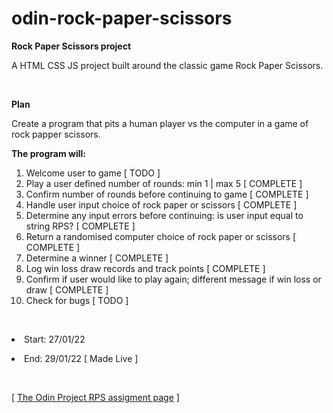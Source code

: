 # odin-rock-paper-scissors

<p><strong>Rock Paper Scissors project</strong></p>
A HTML CSS JS project built around the classic game Rock Paper Scissors.</p>
<br>

<p><strong>Plan</strong></p>
<p>Create a program that pits a human player vs the computer in a game of rock papper scissors.</p>
<strong>The program will:</strong>
<ol>
  <li>Welcome user to game [ TODO ]</li>
  <li>Play a user defined number of rounds: min 1 | max 5 [ COMPLETE ]</li>
  <li>Confirm number of rounds before continuing to game [ COMPLETE ]</li>
  <li>Handle user input choice of rock paper or scissors [ COMPLETE ]</li>
  <li>Determine any input errors before continuing: is user input equal to string RPS? [ COMPLETE ]</li>
  <li>Return a randomised computer choice of rock paper or scissors [ COMPLETE ]</li>
  <li>Determine a winner [ COMPLETE ]</li>
  <li>Log win loss draw records and track points [ COMPLETE ]</li>
  <li>Confirm if user would like to play again; different message if win loss or draw [ COMPLETE ]</li>
  <li>Check for bugs [ TODO ]</li>
</ol>

<br>
<p><li>Start: 27/01/22</li></p>
<p><li>  End: 29/01/22 [ Made Live ]</li></p>
<br>
<p>[ <a href="https://www.theodinproject.com/paths/foundations/courses/foundations/lessons/rock-paper-scissors#assignment">The Odin Project RPS assigment page</a> ]</p>
